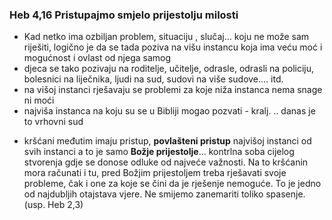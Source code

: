 ### Heb 4,16 Pristupajmo smjelo prijestolju milosti

- Kad netko ima ozbiljan problem, situaciju , slučaj... koju ne može sam riješiti, logično je da se tada poziva na višu instancu koja ima veću moć i mogućnost i ovlast od njega samog
- djeca se tako pozivaju na roditelje, učitelje, odrasle, odrasli na policiju, bolesnici na liječnika, ljudi na sud, sudovi na više sudove.... itd.
- na višoj instanci rješavaju se problemi za koje niža instanca nema snage ni moći
- najviša instanca na koju su se u Bibliji  mogao pozvati - kralj. ..  danas je to vrhovni sud
<!-- - slike iz Biblije - Salomon i one dvije žene - kavkaski krug sa kredom, Pavao se priziva na cara.. -->
- kršćani međutim imaju pristup,  **povlašteni pristup** najvišoj instanci od svih instanci a to je samo **Božje prijestolje**... kontrlna soba cijelog stvorenja gdje se donose odluke od najveće važnosti. Na to kršćanin mora  računati i tu, pred Božjim prijestoljem treba rješavati svoje probleme, čak i one za koje se čini da je rješenje nemoguće. To je jedno od najdubljih  otajstava vjere. Ne smijemo zanemariti toliko spasenje. (usp. Heb 2,3)


<!-- [link](obsidian://open?vault=CleanWritingVault&file=001.radna%20mapa%2FPristupajmo%20smjelo%20prijestolju%20milosti%20-%20priprema%20za%20predavanje)-->
